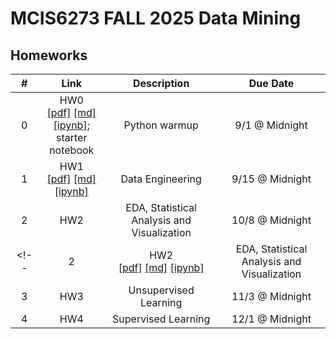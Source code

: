 # MCIS6273 FALL 2025 Data Mining

## Homeworks

| # | Link | Description | Due Date |
|:-:|:----:|:-----------:|:--------:|
| 0 | HW0 <br/> [[pdf]](./hw0/hw0.pdf) [[md]](./hw0/hw0.md) [[ipynb]](./hw0/hw0.ipynb); <br/>starter notebook   <br/>  | Python  warmup | 9/1 @ Midnight |
| 1 | HW1 <br/> [[pdf]](./hw1/hw1.pdf) [[md]](./hw1/hw1.md) [[ipynb]](./hw1/hw1_starter.ipynb)   <br/>  | Data Engineering | 9/15  @ Midnight |
| 2 | HW2  | EDA, Statistical Analysis and Visualization | 10/8  @ Midnight |
<!-- | 2 | HW2 <br/> [[pdf]](./hw2/hw2.pdf) [[md]](./hw2/hw2.md) [[ipynb]](./hw2/hw2_starter.ipynb)   <br/>  | EDA, Statistical Analysis and Visualization | 10/8  @ Midnight | -->
| 3 | HW3   | Unsupervised Learning | 11/3  @ Midnight |
| 4 | HW4   | Supervised Learning | 12/1  @ Midnight |
